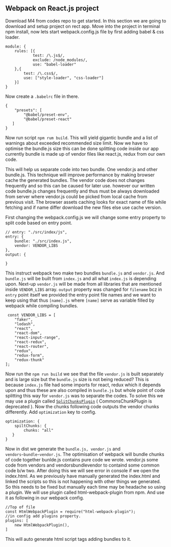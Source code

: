 ## Webpack on React.js project
Download M4 from codes repo to get started. In this section we are going to download and setup project on rect app. 
Move into the project in terminal npm install, now lets start webpack.config.js file by first adding babel & css loader.  

    module: {
    	rules: [{
		    	test: /\.js$/,
		    	exclude: /node_modules/,
		    	use: "babel-loader"
    	},{
			test: /\.css$/,
			use: ["style-loader", "css-loader"]
		}]
    }
Now create a `.babelrc` file in there. 

    {
    	"presets": [
    		"@babel/preset-env",
    		"@babel/preset-react"
       ]
    }
Now run script `npm rum build`. This will yield gigantic bundle and a list of warnings about exceeded recommended size limit.
Now we have to optimise the bundle.js size this can be done splitting code inside our app currently bundle is made up of vendor files like react.js,  redux from our own code. 

This will help us separate code into two bundle. One vendor.js and other bundle.js. This technique will improve performance by making browser cache the generated bundles. The vendor code does not changes frequently and so this can be caused for later use. however our written code bundle.js changes frequently and thus must be always downloaded from server where vendor.js could be picked from local cache from previous visit. The browser assets caching looks for exact name of file while fetching and if name differ download the new files else use cache version.
 
 First changing the webpack.config.js we will change some entry property to split code based on entry point.
 

    // entry: "./src/index/js",
    entry: {
		bundle: "./src/index.js",
		vendor: VENDOR_LIBS
	},
	output: {
		
	}

 This instruct  webpack two make two bundles `bundle.js` and `vendor.js`. And `bundle.js` will be built from `index.js` and all what `index.js` is depending upon. Next-up `vendor.js` will be made from all libraries that are mentioned inside `VENDOR_LIBS` array. `output` property was changed for `filename` bcz in `entry` point itself we provided the entry point file names and we want to keep using that thus `[name].js` where `[name]` serve as variable filled by webpack while compiling bundles.

     const VENDOR_LIBS = [
    	"faker",
    	"lodash",
    	"react",
    	"react-dom",
    	"react-input-range",
    	"react-redux",
    	"react-router",
    	"redux",
    	"redux-form",
    	"redux-thunk"
    ];

Now run the `npm run build` we see that the file `vendor.js` is built separately and is large size but the `bundle.js` size is not being reduced? 
This is because `index.js` file had some imports for react, redux which it depends upon and thus these are also compiled in `bundle.js` but whole point of code splitting this way for `vendor.js` was to separate the codes. To solve this we may use a plugin called [`SplitChunksPlugin`](https://webpack.js.org/plugins/split-chunks-plugin/) ( CommonsChunkPlugin is deprecated ). Now the chunks following code outputs the vendor chunks differently.  Add `optimization` key to config.

    optimization: {
    	spiltChunks: {
    		chunks: "all"
       }
    }
Now in dist we generate the `bundle.js, vendor.js` and `vendors~bundle~vendor.js`. The optimisation of webpack will bundle chunks of code together bunlde.js contains pure code we wrote. vendor.js some code from vendors and vendorsbundlevendor to containd some common code b/w two. 
After doing this we will see error in console if we open the index.html. As we previously have manually generated the index.html and linked the scripts so this is not happening with other things we generated. So this needs to be fixed but manually each time may be headache so using a plugin. 
We will use plugin called html-webpack-plugin from npm. And use it as following in our webpack config.

    //Top of file
    const HtmlWebpackPlugin = require("html-webpack-plugin");
    //in config add plugins property.
    plugins: [ 
	    new HtmlWebpackPlugin(),
	]
This will auto generate html script tags adding bundles to it. 
<!--stackedit_data:
eyJoaXN0b3J5IjpbMTYxNzIxNzY3NCwxODUxNTQ2NTI0LDExNT
g1OTI5NTIsLTYzNjc2OTIzNywtMjA4ODc0NjYxMl19
-->